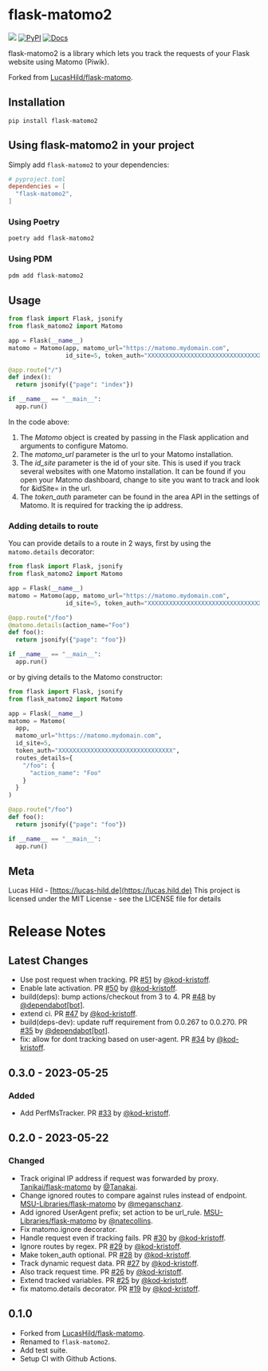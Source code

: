 # flask-matomo2

![](https://img.shields.io/badge/license-MIT-blue.svg?style=flat-square)
[![PyPI](https://img.shields.io/pypi/v/flask-matomo2.svg?style=flat-square&colorB=dfb317)](https://pypi.org/project/flask-matomo2/)
 [![Docs](https://img.shields.io/badge/docs-readthedocs-red.svg?style=flat-square)](https://flask-matomo2.readthedocs.io)

flask-matomo2 is a library which lets you track the requests of your Flask website using Matomo (Piwik).

Forked from [LucasHild/flask-matomo](https://github.com/LucasHild/flask-matomo).

## Installation

```
pip install flask-matomo2
```

## Using flask-matomo2 in your project

Simply add `flask-matomo2` to your dependencies:

```toml
# pyproject.toml
dependencies = [
  "flask-matomo2",
]

```
### Using Poetry

```bash
poetry add flask-matomo2
```

### Using PDM

```bash
pdm add flask-matomo2
```

## Usage

```python
from flask import Flask, jsonify
from flask_matomo2 import Matomo

app = Flask(__name__)
matomo = Matomo(app, matomo_url="https://matomo.mydomain.com",
                id_site=5, token_auth="XXXXXXXXXXXXXXXXXXXXXXXXXXXXXXXX")

@app.route("/")
def index():
  return jsonify({"page": "index"})

if __name__ == "__main__":
  app.run()
```

In the code above:

1. The *Matomo* object is created by passing in the Flask application and arguments to configure Matomo.
2. The *matomo_url* parameter is the url to your Matomo installation.
3. The *id_site* parameter is the id of your site. This is used if you track several websites with one Matomo installation. It can be found if you open your Matomo dashboard, change to site you want to track and look for &idSite= in the url.
4. The *token_auth* parameter can be found in the area API in the settings of Matomo. It is required for tracking the ip address.


### Adding details to route

You can provide details to a route in 2 ways, first by using the `matomo.details` decorator:

```python
from flask import Flask, jsonify
from flask_matomo2 import Matomo

app = Flask(__name__)
matomo = Matomo(app, matomo_url="https://matomo.mydomain.com",
                id_site=5, token_auth="XXXXXXXXXXXXXXXXXXXXXXXXXXXXXXXX")

@app.route("/foo")
@matomo.details(action_name="Foo")
def foo():
  return jsonify({"page": "foo"})

if __name__ == "__main__":
  app.run()
```

or by giving details to the Matomo constructor:
```python
from flask import Flask, jsonify
from flask_matomo2 import Matomo

app = Flask(__name__)
matomo = Matomo(
  app,
  matomo_url="https://matomo.mydomain.com",
  id_site=5,
  token_auth="XXXXXXXXXXXXXXXXXXXXXXXXXXXXXXXX",
  routes_details={
    "/foo": {
      "action_name": "Foo"
    }
  }
)

@app.route("/foo")
def foo():
  return jsonify({"page": "foo"})

if __name__ == "__main__":
  app.run()
```

## Meta

Lucas Hild - [https://lucas-hild.de](https://lucas.hild.de)
This project is licensed under the MIT License - see the LICENSE file for details

# Release Notes

## Latest Changes

* Use post request when tracking. PR [#51](https://github.com/spraakbanken/flask-matomo2/pull/51) by [@kod-kristoff](https://github.com/kod-kristoff).
* Enable late activation. PR [#50](https://github.com/spraakbanken/flask-matomo2/pull/50) by [@kod-kristoff](https://github.com/kod-kristoff).
* build(deps): bump actions/checkout from 3 to 4. PR [#48](https://github.com/spraakbanken/flask-matomo2/pull/48) by [@dependabot[bot]](https://github.com/apps/dependabot).
* extend ci. PR [#47](https://github.com/spraakbanken/flask-matomo2/pull/47) by [@kod-kristoff](https://github.com/kod-kristoff).
* build(deps-dev): update ruff requirement from 0.0.267 to 0.0.270. PR [#35](https://github.com/spraakbanken/flask-matomo2/pull/35) by [@dependabot[bot]](https://github.com/apps/dependabot).
* fix: allow for dont tracking based on user-agent. PR [#34](https://github.com/spraakbanken/flask-matomo2/pull/34) by [@kod-kristoff](https://github.com/kod-kristoff).
## 0.3.0 - 2023-05-25

### Added

- Add PerfMsTracker. PR [#33](https://github.com/spraakbanken/flask-matomo2/pull/33) by [@kod-kristoff](https://github.com/kod-kristoff).

## 0.2.0 - 2023-05-22
### Changed

- Track original IP address if request was forwarded by proxy. [Tanikai/flask-matomo](https://github.com/Tanikai/flask-matomo) by [@Tanakai](https://github.com/Tanakai).
- Change ignored routes to compare against rules instead of endpoint. [MSU-Libraries/flask-matomo](https://github.com/MSU-Libraries/flask-matomo) by [@meganschanz](https://github.com/meganschanz).
- Add ignored UserAgent prefix; set action to be url_rule. [MSU-Libraries/flask-matomo](https://github.com/MSU-Libraries/flask-matomo) by [@natecollins](https://github.com/natecollins).
- Fix matomo.ignore decorator.
- Handle request even if tracking fails. PR [#30](https://github.com/spraakbanken/flask-matomo2/pull/30) by [@kod-kristoff](https://github.com/kod-kristoff).
- Ignore routes by regex. PR [#29](https://github.com/spraakbanken/flask-matomo2/pull/29) by [@kod-kristoff](https://github.com/kod-kristoff).
- Make token_auth optional. PR [#28](https://github.com/spraakbanken/flask-matomo2/pull/28) by [@kod-kristoff](https://github.com/kod-kristoff).
- Track dynamic request data. PR [#27](https://github.com/spraakbanken/flask-matomo2/pull/27) by [@kod-kristoff](https://github.com/kod-kristoff).
- Also track request time. PR [#26](https://github.com/spraakbanken/flask-matomo2/pull/26) by [@kod-kristoff](https://github.com/kod-kristoff).
- Extend tracked variables. PR [#25](https://github.com/spraakbanken/flask-matomo2/pull/25) by [@kod-kristoff](https://github.com/kod-kristoff).
- fix matomo.details decorator. PR [#19](https://github.com/spraakbanken/flask-matomo2/pull/19) by [@kod-kristoff](https://github.com/kod-kristoff).


## 0.1.0

- Forked from [LucasHild/flask-matomo](https://github.com/LucasHild/flask-matomo).
- Renamed to `flask-matomo2`.
- Add test suite.
- Setup CI with Github Actions.
